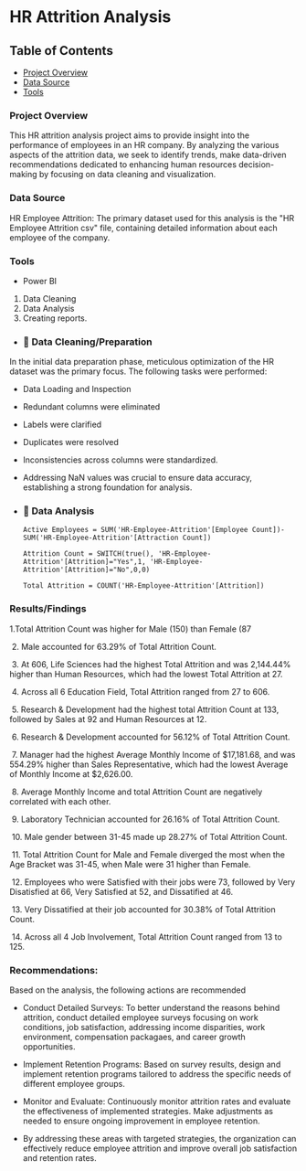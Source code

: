 # HR Attrition Analysis

## Table of Contents

- [Project Overview](#project-overview)
- [Data Source](#data-source)
- [Tools](#tools)



### Project Overview

This HR attrition analysis project aims to provide insight into the performance of employees in an HR company. By analyzing the various aspects of the attrition data, we seek to identify trends, make data-driven recommendations dedicated to enhancing human resources decision-making by focusing on data cleaning and visualization.

### Data Source
HR Employee Attrition: The primary dataset used for this analysis is the "HR Employee Attrition csv" file, containing detailed information about each employee of the company.

### Tools
- Power BI 
 1. Data Cleaning
 2. Data Analysis
 3. Creating reports.


- ### 🧹 Data Cleaning/Preparation

In the initial data preparation phase, meticulous optimization of the HR dataset was the primary focus. The following tasks were performed: 

- Data Loading and Inspection
- Redundant columns were eliminated
- Labels were clarified
- Duplicates were resolved
- Inconsistencies across columns were standardized.
- Addressing NaN values was crucial to ensure data accuracy, establishing a strong foundation for analysis.




- ### 📝 Data Analysis
  ```Measures
  Active Employees = SUM('HR-Employee-Attrition'[Employee Count])- SUM('HR-Employee-Attrition'[Attraction Count])
  ```
  ```
  Attrition Count = SWITCH(true(), 'HR-Employee-Attrition'[Attrition]="Yes",1, 'HR-Employee-Attrition'[Attrition]="No",0,0)
  ```
  ```
  Total Attrition = COUNT('HR-Employee-Attrition'[Attrition])
  ```




### Results/Findings

1.Total Attrition Count was higher for Male (150) than Female (87

﻿﻿
2. ﻿﻿Male accounted for 63.29% of Total Attrition Count.﻿﻿

﻿﻿
3. ﻿﻿At 606, Life Sciences had the highest Total Attrition and was 2,144.44% higher than Human Resources, which had the lowest Total Attrition at 27.﻿﻿

﻿﻿
4. ﻿﻿Across all 6 Education Field, Total Attrition ranged from 27 to 606.﻿﻿

﻿﻿
﻿﻿5. Research & Development had the highest total Attrition Count at 133, followed by Sales at 92 and Human Resources at 12.﻿﻿
  
﻿﻿
6. ﻿﻿Research & Development accounted for 56.12% of Total Attrition Count.﻿﻿

﻿﻿
7. ﻿Manager had the highest Average Monthly Income of $17,181.68, and was 554.29% higher than Sales Representative, which had the lowest Average of Monthly Income at $2,626.00.﻿﻿

﻿﻿
﻿﻿8. Average Monthly Income and total Attrition Count are negatively correlated with each other.﻿﻿
  
﻿﻿
9. ﻿﻿Laboratory Technician accounted for 26.16% of Total Attrition Count.

﻿
10. Male gender between ﻿﻿31-45 made up 28.27% of Total Attrition Count.﻿﻿

﻿
﻿﻿11. Total Attrition Count for Male and Female diverged the most when the Age Bracket was 31-45, when Male were 31 higher than Female.﻿﻿
  
﻿﻿
12. Employees who were Satisfied with their jobs were 73, followed by Very Disatisfied at 66, Very Satisfied at 52, and Dissatified at 46.﻿﻿

﻿﻿
13. ﻿﻿Very Dissatified at their job accounted for 30.38% of Total Attrition Count.﻿﻿

﻿﻿
14. ﻿﻿Across all 4 Job Involvement, Total Attrition Count ranged from 13 to 125.﻿﻿




### Recommendations:

Based on the analysis, the following actions are recommended

- Conduct Detailed Surveys: To better understand the reasons behind attrition, conduct detailed employee surveys focusing on work conditions, job satisfaction, addressing income disparities, work environment, compensation packagaes, and career growth opportunities.

- Implement Retention Programs: Based on survey results, design and implement retention programs tailored to address the specific needs of different employee groups.

- Monitor and Evaluate: Continuously monitor attrition rates and evaluate the effectiveness of implemented strategies. Make adjustments as needed to ensure ongoing improvement in employee retention.

- By addressing these areas with targeted strategies, the organization can effectively reduce employee attrition and improve overall job satisfaction and retention rates.
﻿﻿
﻿
